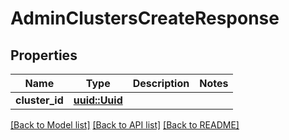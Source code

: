 # AdminClustersCreateResponse

## Properties

Name | Type | Description | Notes
------------ | ------------- | ------------- | -------------
**cluster_id** | [**uuid::Uuid**](uuid::Uuid.md) |  | 

[[Back to Model list]](../README.md#documentation-for-models) [[Back to API list]](../README.md#documentation-for-api-endpoints) [[Back to README]](../README.md)


